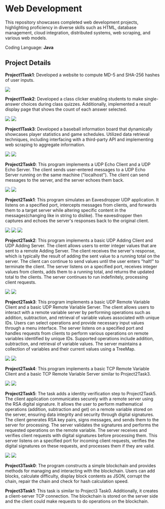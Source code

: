 # Web Development
This repository showcases completed web development projects, highlighting proficiency in diverse skills such as HTML, database management, cloud integration, distributed systems, web scraping, and various web models. 

Coding Language: **Java**


## Project Details
**Project1Task1**: Developed a website to compute MD-5 and SHA-256 hashes of user inputs.

![](./image/Project1Task1.png)

**Project1Task2**: Developed a class clicker enabling students to make single-answer choices during class quizzes. Additionally, implemented a result display page that shows the count of each answer selected.

![](./image/Project1Task2.png)
![](./image/Project1Task2Result.png)

**Project1Task3**: Developed a baseball information board that dynamically showcases player statistics and game schedules. Utilized data retrieval techniques, including interfacing with a third-party API and implementing web scraping to aggregate information.

![](./image/Project1Task3.png)
![](./image/Project1Task3Result.png)

**Project2Task0**: This program implements a UDP Echo Client and a UDP Echo Server. The client sends user-entered messages to a UDP Echo Server running on the same machine ("localhost"). The client can send messages to the server, and the server echoes them back.

![](./image/Project2Task0Client.png)
![](./image/Project2Task0Server.png)

**Project2Task1**: This program simulates an Eavesdropper UDP application. It listens on a specified port, intercepts messages from clients, and forwards them to a target server while altering specific content in the messages(changing like in string to dislike). The eavesdropper then captures and echoes the server's responses back to the original client.

![](./image/Project2Task1Client.png)
![](./image/Project2Task1Server.png)
![](./image/Project2Task1Eavesdropper.png)

**Project2Task2**: This program implements a basic UDP Adding Client and UDP Adding Server. The client allows users to enter integer values that are sent to a remote Adding Server. The client receives the server's response, which is typically the result of adding the sent value to a running total on the server. The client can continue to send values until the user enters "halt!" to terminate the client. The server listens on a specified port, receives integer values from clients, adds them to a running total, and returns the updated total to the clients. The server continues to run indefinitely, processing client requests.

![](./image/Project2Task2Client.png)
![](./image/Project2Task2Server.png)

**Project2Task3**: This program implements a basic UDP Remote Variable Client and a basic UDP Remote Variable Server. The client allows users to interact with a remote variable server by performing operations such as addition, subtraction, and retrieval of variable values associated with unique IDs. Users can select operations and provide necessary input values through a menu interface. The server listens on a specified port and handles requests from clients to perform various operations on remote variables identified by unique IDs. Supported operations include addition, subtraction, and retrieval of variable values. The server maintains a collection of variables and their current values using a TreeMap.

![](./image/Project2Task3Client.png)
![](./image/Project2Task3Server.png)

**Project2Task4**: This program implements a basic TCP Remote Variable Client and a basic TCP Remote Variable Server similar to Project2Task3.

![](./image/Project2Task4Client.png)
![](./image/Project2Task4Server.png)

**Project2Task5**: The task adds a identity verification step to Project2Task5. The client application communicates securely with a remote server using the RSA digital signature. It allows the user to perform mathematical operations (addition, subtraction and get) on a remote variable stored on the server, ensuring data integrity and security through digital signatures. The client generates RSA key pairs, signs messages, and sends them to the server for processing. The server validates the signatures and performs the requested operations on the remote variable. The server receives and verifies client requests with digital signatures before processing them. This server listens on a specified port for incoming client requests, verifies the digital signatures on these requests, and processes them if they are valid.

![](./image/Project2Task5Client.png)
![](./image/Project2Task5Server.png)

**Project3Task0**: The program constructs a simple blockchain and provides methods for managing and interacting with the blockchain. Users can add blocks, calculate difficulty, display block contents as JSON, corrupt the chain, repair the chain and check for hash calculation speed.

**Project3Task1**: This task is similar to Project3 Task0. Additionally, it creates a client-server TCP connection. The blockchain is stored on the server side and the client could make requests to do operations on the blockchain.
